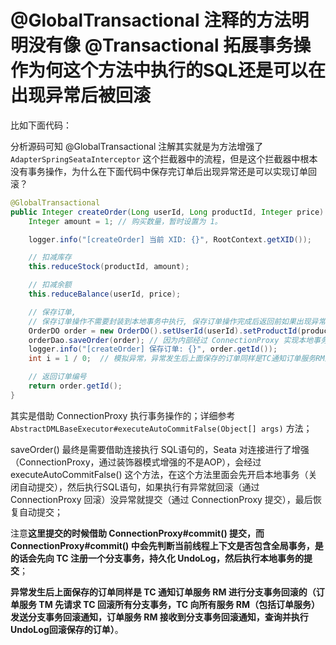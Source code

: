 # @GlobalTransactional 注释的方法明明没有像 @Transactional 拓展事务操作为何这个方法中执行的SQL还是可以在出现异常后被回滚

比如下面代码：

分析源码可知 @GlobalTransactional 注解其实就是为方法增强了 `AdapterSpringSeataInterceptor` 这个拦截器中的流程，但是这个拦截器中根本没有事务操作，为什么在下面代码中保存完订单后出现异常还是可以实现订单回滚？

```java
@GlobalTransactional
public Integer createOrder(Long userId, Long productId, Integer price) throws Exception {
    Integer amount = 1; // 购买数量，暂时设置为 1。

    logger.info("[createOrder] 当前 XID: {}", RootContext.getXID());

    // 扣减库存
    this.reduceStock(productId, amount);

    // 扣减余额
    this.reduceBalance(userId, price);

    // 保存订单,
    // 保存订单操作不需要封装到本地事务中执行, 保存订单操作完成后返回前如果出现异常也是可以回滚的
    OrderDO order = new OrderDO().setUserId(userId).setProductId(productId).setPayAmount(amount * price);
    orderDao.saveOrder(order); // 因为内部经过 ConnectionProxy 实现本地事务操作，本地事务执行成功的话会向TC注册分支事务，记录UndoLog,然后执行本地事务提交
    logger.info("[createOrder] 保存订单: {}", order.getId());
    int i = 1 / 0;  // 模拟异常，异常发生后上面保存的订单同样是TC通知订单服务RM进行分支事务回滚的（订单服务TM先请求TC回滚所有分支事务，TC向所有服务RM（包括订单服务）发送分支事务回滚通知，订单服务RM接收到分支事务回滚通知，查询并执行UndoLog回滚保存的订单）

    // 返回订单编号
    return order.getId();
}
```

其实是借助 ConnectionProxy 执行事务操作的；详细参考 `AbstractDMLBaseExecutor#executeAutoCommitFalse(Object[] args)` 方法；

saveOrder() 最终是需要借助连接执行 SQL语句的，Seata 对连接进行了增强（ConnectionProxy，通过装饰器模式增强的不是AOP），会经过 executeAutoCommitFalse() 这个方法，在这个方法里面会先开启本地事务（关闭自动提交），然后执行SQL语句，如果执行有异常就回滚（通过 ConnectionProxy 回滚）没异常就提交（通过 ConnectionProxy 提交），最后恢复自动提交；

注意**这里提交的时候借助 ConnectionProxy#commit() 提交，而 ConnectionProxy#commit() 中会先判断当前线程上下文是否包含全局事务，是的话会先向 TC 注册一个分支事务，持久化 UndoLog，然后执行本地事务的提交**；

**异常发生后上面保存的订单同样是 TC 通知订单服务 RM 进行分支事务回滚的（订单服务 TM 先请求 TC 回滚所有分支事务，TC 向所有服务 RM（包括订单服务）发送分支事务回滚通知，订单服务 RM 接收到分支事务回滚通知，查询并执行UndoLog回滚保存的订单）**。